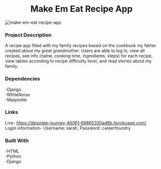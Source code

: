 # <h1 align="center">Make Em Eat Recipe App</h1>
![make-em-eat-recipe-app](https://github.com/SarJohnson/recipe-app/assets/133914581/4757477d-accf-47ec-9ae5-c5f110e3abd6)
 ### Project Description
A recipe app filled with my family recipes based on the cookbook my father created about my great grandmother. Users are able to log in, view all recipes, see info (name, cooking time, ingredients, steps) for each recipe, view tables according to recipe difficulty level, and read stories about my family.
### Dependencies
-Django
</br>
-WhiteNoise
</br>
-Matplotlib
### Links
Live- https://desolate-journey-46061-69865330ad6b.herokuapp.com/
</br>
Login information- Username: sarah, Password: careerfoundry
### Built With
-HTML
</br>
-Python
</br>
-Django
